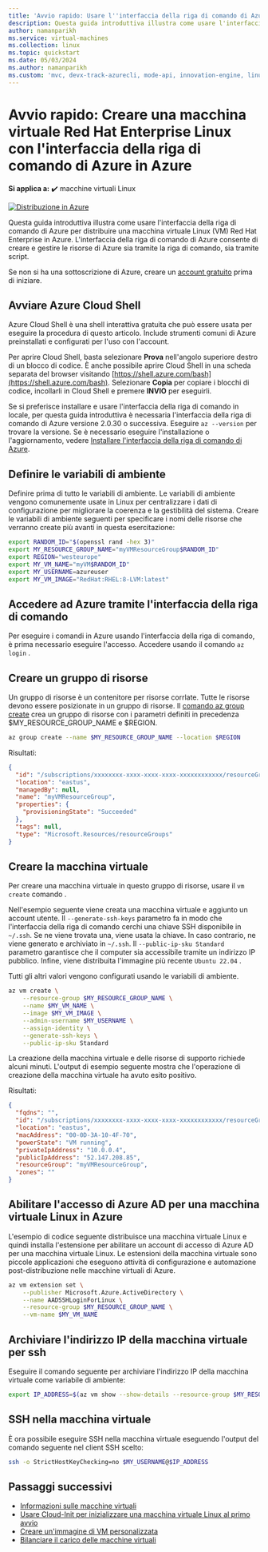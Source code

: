 ```yaml
---
title: 'Avvio rapido: Usare l''interfaccia della riga di comando di Azure per creare una macchina virtuale Red Hat Enterprise Linux'
description: Questa guida introduttiva illustra come usare l'interfaccia della riga di comando di Azure per creare una macchina virtuale Red Hat Enterprise Linux
author: namanparikh
ms.service: virtual-machines
ms.collection: linux
ms.topic: quickstart
ms.date: 05/03/2024
ms.author: namanparikh
ms.custom: 'mvc, devx-track-azurecli, mode-api, innovation-engine, linux-related-content'
---
```


# Avvio rapido: Creare una macchina virtuale Red Hat Enterprise Linux con l'interfaccia della riga di comando di Azure in Azure

**Si applica a:** :heavy_check_mark: macchine virtuali Linux

[![Distribuzione in Azure](https://aka.ms/deploytoazurebutton)](https://go.microsoft.com/fwlink/?linkid=2262692)

Questa guida introduttiva illustra come usare l'interfaccia della riga di comando di Azure per distribuire una macchina virtuale Linux (VM) Red Hat Enterprise in Azure. L'interfaccia della riga di comando di Azure consente di creare e gestire le risorse di Azure sia tramite la riga di comando, sia tramite script.

Se non si ha una sottoscrizione di Azure, creare un [account gratuito](https://azure.microsoft.com/free/?WT.mc_id=A261C142F) prima di iniziare.

## Avviare Azure Cloud Shell

Azure Cloud Shell è una shell interattiva gratuita che può essere usata per eseguire la procedura di questo articolo. Include strumenti comuni di Azure preinstallati e configurati per l'uso con l'account. 

Per aprire Cloud Shell, basta selezionare **Prova** nell'angolo superiore destro di un blocco di codice. È anche possibile aprire Cloud Shell in una scheda separata del browser visitando [https://shell.azure.com/bash](https://shell.azure.com/bash). Selezionare **Copia** per copiare i blocchi di codice, incollarli in Cloud Shell e premere **INVIO** per eseguirli.

Se si preferisce installare e usare l'interfaccia della riga di comando in locale, per questa guida introduttiva è necessaria l'interfaccia della riga di comando di Azure versione 2.0.30 o successiva. Eseguire `az --version` per trovare la versione. Se è necessario eseguire l'installazione o l'aggiornamento, vedere [Installare l'interfaccia della riga di comando di Azure]( /cli/azure/install-azure-cli).

## Definire le variabili di ambiente

Definire prima di tutto le variabili di ambiente. Le variabili di ambiente vengono comunemente usate in Linux per centralizzare i dati di configurazione per migliorare la coerenza e la gestibilità del sistema. Creare le variabili di ambiente seguenti per specificare i nomi delle risorse che verranno create più avanti in questa esercitazione:

```bash
export RANDOM_ID="$(openssl rand -hex 3)"
export MY_RESOURCE_GROUP_NAME="myVMResourceGroup$RANDOM_ID"
export REGION="westeurope"
export MY_VM_NAME="myVM$RANDOM_ID"
export MY_USERNAME=azureuser
export MY_VM_IMAGE="RedHat:RHEL:8-LVM:latest"
```

## Accedere ad Azure tramite l'interfaccia della riga di comando

Per eseguire i comandi in Azure usando l'interfaccia della riga di comando, è prima necessario eseguire l'accesso. Accedere usando il comando `az login` .

## Creare un gruppo di risorse

Un gruppo di risorse è un contenitore per risorse corrlate. Tutte le risorse devono essere posizionate in un gruppo di risorse. Il [comando az group create](/cli/azure/group) crea un gruppo di risorse con i parametri definiti in precedenza $MY_RESOURCE_GROUP_NAME e $REGION.

```bash
az group create --name $MY_RESOURCE_GROUP_NAME --location $REGION
```

Risultati:

<!-- expected_similarity=0.3 -->
```json
{
  "id": "/subscriptions/xxxxxxxx-xxxx-xxxx-xxxx-xxxxxxxxxxxx/resourceGroups/myVMResourceGroup",
  "location": "eastus",
  "managedBy": null,
  "name": "myVMResourceGroup",
  "properties": {
    "provisioningState": "Succeeded"
  },
  "tags": null,
  "type": "Microsoft.Resources/resourceGroups"
}
```

## Creare la macchina virtuale

Per creare una macchina virtuale in questo gruppo di risorse, usare il `vm create` comando . 

Nell'esempio seguente viene creata una macchina virtuale e aggiunto un account utente. Il `--generate-ssh-keys` parametro fa in modo che l'interfaccia della riga di comando cerchi una chiave SSH disponibile in `~/.ssh`. Se ne viene trovata una, viene usata la chiave. In caso contrario, ne viene generato e archiviato in `~/.ssh`. Il `--public-ip-sku Standard` parametro garantisce che il computer sia accessibile tramite un indirizzo IP pubblico. Infine, viene distribuita l'immagine più recente `Ubuntu 22.04` .

Tutti gli altri valori vengono configurati usando le variabili di ambiente.

```bash
az vm create \
    --resource-group $MY_RESOURCE_GROUP_NAME \
    --name $MY_VM_NAME \
    --image $MY_VM_IMAGE \
    --admin-username $MY_USERNAME \
    --assign-identity \
    --generate-ssh-keys \
    --public-ip-sku Standard
```

La creazione della macchina virtuale e delle risorse di supporto richiede alcuni minuti. L'output di esempio seguente mostra che l'operazione di creazione della macchina virtuale ha avuto esito positivo.

Risultati:
<!-- expected_similarity=0.3 -->
```json
{
  "fqdns": "",
  "id": "/subscriptions/xxxxxxxx-xxxx-xxxx-xxxx-xxxxxxxxxxxx/resourceGroups/myVMResourceGroup/providers/Microsoft.Compute/virtualMachines/myVM",
  "location": "eastus",
  "macAddress": "00-0D-3A-10-4F-70",
  "powerState": "VM running",
  "privateIpAddress": "10.0.0.4",
  "publicIpAddress": "52.147.208.85",
  "resourceGroup": "myVMResourceGroup",
  "zones": ""
}
```

## Abilitare l'accesso di Azure AD per una macchina virtuale Linux in Azure

L'esempio di codice seguente distribuisce una macchina virtuale Linux e quindi installa l'estensione per abilitare un account di accesso di Azure AD per una macchina virtuale Linux. Le estensioni della macchina virtuale sono piccole applicazioni che eseguono attività di configurazione e automazione post-distribuzione nelle macchine virtuali di Azure.

```bash
az vm extension set \
    --publisher Microsoft.Azure.ActiveDirectory \
    --name AADSSHLoginForLinux \
    --resource-group $MY_RESOURCE_GROUP_NAME \
    --vm-name $MY_VM_NAME
```

## Archiviare l'indirizzo IP della macchina virtuale per ssh

Eseguire il comando seguente per archiviare l'indirizzo IP della macchina virtuale come variabile di ambiente:

```bash
export IP_ADDRESS=$(az vm show --show-details --resource-group $MY_RESOURCE_GROUP_NAME --name $MY_VM_NAME --query publicIps --output tsv)
```

## SSH nella macchina virtuale

<!--## Export the SSH configuration for use with SSH clients that support OpenSSH & SSH into the VM.
Log in to Azure Linux VMs with Azure AD supports exporting the OpenSSH certificate and configuration. That means you can use any SSH clients that support OpenSSH-based certificates to sign in through Azure AD. The following example exports the configuration for all IP addresses assigned to the VM:-->

<!--
```bash
yes | az ssh config --file ~/.ssh/config --name $MY_VM_NAME --resource-group $MY_RESOURCE_GROUP_NAME
```
-->

È ora possibile eseguire SSH nella macchina virtuale eseguendo l'output del comando seguente nel client SSH scelto:

```bash
ssh -o StrictHostKeyChecking=no $MY_USERNAME@$IP_ADDRESS
```

## Passaggi successivi

* [Informazioni sulle macchine virtuali](../index.yml)
* [Usare Cloud-Init per inizializzare una macchina virtuale Linux al primo avvio](tutorial-automate-vm-deployment.md)
* [Creare un'immagine di VM personalizzata](tutorial-custom-images.md)
* [Bilanciare il carico delle macchine virtuali](../../load-balancer/quickstart-load-balancer-standard-public-cli.md)
